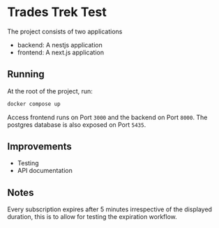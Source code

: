 # Trades Trek Test

The project consists of two applications

- backend: A nestjs application
- frontend: A next.js application

## Running

At the root of the project, run:

```bash
docker compose up
```

Access frontend runs on Port `3000` and the backend on Port `8000`. The postgres database is also exposed on Port `5435`.

## Improvements

- Testing
- API documentation

## Notes

Every subscription expires after 5 minutes irrespective of the displayed duration, this is to allow for testing the expiration workflow.

